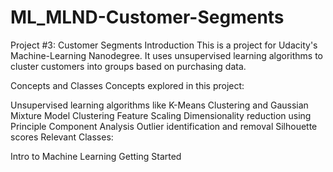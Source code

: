 # ML_MLND-Customer-Segments



Project #3: Customer Segments
Introduction
This is a project for Udacity's Machine-Learning Nanodegree. It uses unsupervised learning algorithms to cluster customers into groups based on purchasing data.

Concepts and Classes
Concepts explored in this project:

Unsupervised learning algorithms like K-Means Clustering and Gaussian Mixture Model Clustering
Feature Scaling
Dimensionality reduction using Principle Component Analysis
Outlier identification and removal
Silhouette scores
Relevant Classes:

Intro to Machine Learning
Getting Started
